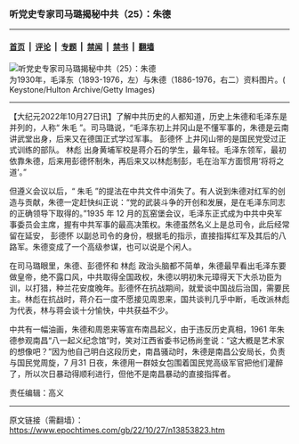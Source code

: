 ### 听党史专家司马璐揭秘中共（25）：朱德

---

#### [首页](../../../..?n13853823) &nbsp;|&nbsp; [评论](../../../../../epoch-comment?n13853823) &nbsp;|&nbsp; [专题](../../../../../epoch-special?n13853823) &nbsp;|&nbsp; [禁闻](../../../../../epoch-news?n13853823) &nbsp;|&nbsp; [禁书](../../../../../books?n13853823) &nbsp;|&nbsp; [翻墙](https://github.com/gfw-breaker/nogfw/blob/master/README.md?n13853823)


<div><img alt="听党史专家司马璐揭秘中共（25）：朱德" class="attachment-djy_600_400 size-djy_600_400 wp-post-image" src="https://i.epochtimes.com/assets/uploads/2022/10/id13853843-GettyImages-56269472--600x400.jpeg"/>
<div class="caption">
 为1930年，毛泽东（1893-1976，左）与朱德（1886-1976，右二）资料图片。( Keystone/Hulton Archive/Getty Images)
</div></div><hr/><div class="post_content" id="artbody" itemprop="articleBody">
 <!-- article content begin -->
 <p>
  【大纪元2022年10月27日讯】了解中共历史的人都知道，历史上朱德和毛泽东是并列的，人称“
  <ok href="https://www.epochtimes.com/gb/tag/%E6%9C%B1%E6%AF%9B.html">
   朱毛
  </ok>
  ”。司马璐说，“毛泽东初上并冈山是不懂军事的，朱德是云南讲武堂出身，后来又在德国正式学过军事。
  <ok href="https://www.epochtimes.com/gb/tag/%E5%BD%AD%E5%BE%B7%E6%80%80.html">
   彭德怀
  </ok>
  上井冈山带的是国民党受过正式训练的部队。
  <ok href="https://www.epochtimes.com/gb/tag/%E6%9E%97%E5%BD%AA.html">
   林彪
  </ok>
  出身黄埔军校是蒋介石的学生，最年轻。毛泽东领军，最初依靠朱德，后来用彭德怀制朱，再后来又以林彪制彭，毛在治军方面惯用‘将将之道’。”
 </p>
 <p>
  但遵义会议以后，“
  <ok href="https://www.epochtimes.com/gb/tag/%E6%9C%B1%E6%AF%9B.html">
   朱毛
  </ok>
  ”的提法在中共文件中消失了。有人说到朱德对红军的创造与贡献，朱德一定赶快纠正说：“党的武装斗争的开创和发展，是在毛泽东同志的正确领导下取得的。”1935 年 12 月的瓦窑堡会议，毛泽东正式成为中共中央军事委员会主席，握有中共军事的最高决策权。朱德虽然名义上是总司令，此后经常留在延安，
  <ok href="https://www.epochtimes.com/gb/tag/%E5%BD%AD%E5%BE%B7%E6%80%80.html">
   彭德怀
  </ok>
  以副总司令的身份，根据毛的指示，直接指挥红军及其后的八路军。朱德变成了一个高级参谋，也可以说是个闲人。
 </p>
 <p>
  在司马璐眼里，朱德、彭德怀和
  <ok href="https://www.epochtimes.com/gb/tag/%E6%9E%97%E5%BD%AA.html">
   林彪
  </ok>
  政治头脑都不简单，朱德最早看出毛泽东要做皇帝，绝不露口风，中共取得全国政权，朱德以明初朱元璋得天下大杀功臣为训，以打猎，种兰花安度晚年。彭德怀在抗战期间，就爱谈中国战后治国，需要民主。林彪在抗战时，蒋介石一度不愿接见周恩来，国共谈判几乎中断，毛改派林彪为代表，林与蒋会谈十分愉快，中共获益不少。
 </p>
 <p>
  中共有一幅油画，朱德和周恩来等宣布南昌起义，由于违反历史真相，1961 年朱德参观南昌“八一起义纪念馆”时，笑对江西省委书记杨尚奎说：“这大槪是艺术家的想像吧？”因为他自己明白这段历史，南昌骚动时，朱德是南昌公安局长，负责与国民党周旋，7 月31 日夜，朱德用一群妓女包围着国民党高级军官把他们灌醉了，所以次日暴动得顺利进行，但他不是南昌暴动的直接指挥者。
 </p>
 <p>
  责任编辑：高义
 </p>
 <!-- article content end -->
 <div id="below_article_ad">
 </div>
</div>


---

原文链接（需翻墙）：https://www.epochtimes.com/gb/22/10/27/n13853823.htm